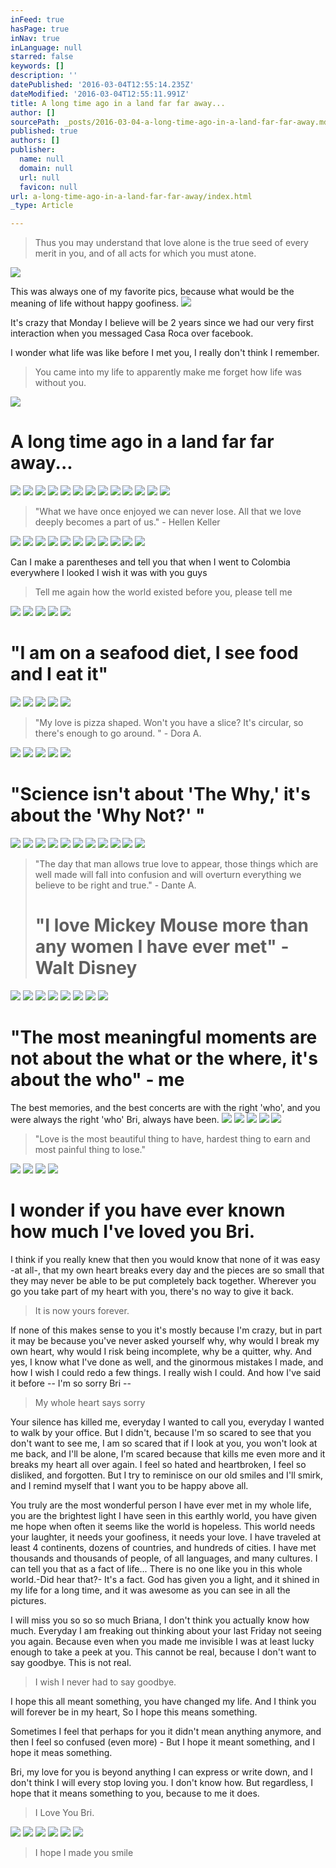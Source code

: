 ```yaml
---
inFeed: true
hasPage: true
inNav: true
inLanguage: null
starred: false
keywords: []
description: ''
datePublished: '2016-03-04T12:55:14.235Z'
dateModified: '2016-03-04T12:55:11.991Z'
title: A long time ago in a land far far away...
author: []
sourcePath: _posts/2016-03-04-a-long-time-ago-in-a-land-far-far-away.md
published: true
authors: []
publisher:
  name: null
  domain: null
  url: null
  favicon: null
url: a-long-time-ago-in-a-land-far-far-away/index.html
_type: Article

---
```

> Thus you may understand that love alone is the true seed of every merit in you, and of all acts for which you must atone.

![](https://s3-us-west-2.amazonaws.com/the-grid-img/p/72b19cacf9f117ffb6bc6ae16d00f32e31aee1c6.jpg)

This was always one of my favorite pics, because what would be the meaning of life without happy goofiness.
![](https://s3-us-west-2.amazonaws.com/the-grid-img/p/4bfee3f1407f5d18ddffc5068cddd6c72b5fee1f.jpg)

It's crazy that Monday I believe will be 2 years since we had our very first interaction when you messaged Casa Roca over facebook.

I wonder what life was like before I met you, I really don't think I remember. 
> 
> You came into my life to apparently make me forget how life was without you.

![](https://s3-us-west-2.amazonaws.com/the-grid-img/p/a6217d3a8ed344b932fd33ee9970082d6e9ab6d3.jpg)

# A long time ago in a land far far away...
![](https://s3-us-west-2.amazonaws.com/the-grid-img/p/66984119e6bf7972dd0bb28f5afe34e5c2cc2f5f.jpg)
![](https://the-grid-user-content.s3-us-west-2.amazonaws.com/ce328d7d-44f2-4870-8ab2-2963b4447a51.jpg)
![](https://s3-us-west-2.amazonaws.com/the-grid-img/p/dc1c491e4abb12911087f0e10c03d195ed650a4a.jpg)
![](https://the-grid-user-content.s3-us-west-2.amazonaws.com/ed26a062-607b-4534-aa9c-ef32b2434637.jpg)
![](https://the-grid-user-content.s3-us-west-2.amazonaws.com/eeae6a47-9699-4879-b63a-f956ba3d56db.jpg)
![](https://the-grid-user-content.s3-us-west-2.amazonaws.com/27db53b9-3ea3-4df4-9547-2a8566173aa2.jpg)
![](https://the-grid-user-content.s3-us-west-2.amazonaws.com/f7bac88b-8a69-45fc-8599-ac0cf78275c5.jpg)
![](https://the-grid-user-content.s3-us-west-2.amazonaws.com/bcf18fb5-d0d9-4f33-88a1-01595b0ffb03.jpg)
![](https://the-grid-user-content.s3-us-west-2.amazonaws.com/e44335f4-dd9f-42b4-8bf4-87ab742d6c7d.jpg)
![](https://the-grid-user-content.s3-us-west-2.amazonaws.com/f7874227-0759-4084-af59-8ba331615dbe.jpg)
![](https://the-grid-user-content.s3-us-west-2.amazonaws.com/d0602d68-9dde-402d-a94c-856989e9261d.jpg)
![](https://s3-us-west-2.amazonaws.com/the-grid-img/p/5dc915ea8cee5a6446e69caf641f91a419d2bf87.jpg)
![](https://the-grid-user-content.s3-us-west-2.amazonaws.com/3cfe61bf-62f3-494d-b5ae-fc304d6624ce.jpg)

> "What we have once enjoyed we can never lose. All that we love deeply becomes a part of us." - Hellen Keller

![](https://the-grid-user-content.s3-us-west-2.amazonaws.com/36cc5426-628e-4af1-97ab-ddfb8137c390.jpg)
![](https://the-grid-user-content.s3-us-west-2.amazonaws.com/8d5cd5f5-a8bb-43a6-8387-26deab65d330.jpg)
![](https://the-grid-user-content.s3-us-west-2.amazonaws.com/d8ce39f2-2f7f-48eb-842c-117d9f5d18db.jpg)
![](https://the-grid-user-content.s3-us-west-2.amazonaws.com/6c11f9fb-4e77-4b71-931c-4c1536a5f4b7.jpg)
![](https://the-grid-user-content.s3-us-west-2.amazonaws.com/9c7ace3d-64a1-4d9a-9d08-bbdba441bd1d.jpg)
![](https://the-grid-user-content.s3-us-west-2.amazonaws.com/c7f25a82-190f-4c6e-846c-6a112e6aac15.jpg)
![](https://the-grid-user-content.s3-us-west-2.amazonaws.com/11c0f2f9-c66f-40d9-85ba-36f1450b5c80.jpg)
![](https://the-grid-user-content.s3-us-west-2.amazonaws.com/4a4d2f16-1893-4b96-be3f-1492ed2fffc8.jpg)
![](https://the-grid-user-content.s3-us-west-2.amazonaws.com/4481cf0c-5769-421c-a565-4b91efab1f8c.jpg)
![](https://the-grid-user-content.s3-us-west-2.amazonaws.com/1f1fd59c-c7db-4d89-983e-2442adcb754b.jpg)
![](https://the-grid-user-content.s3-us-west-2.amazonaws.com/6ae6eadc-0429-4df4-95df-d032187fe402.jpg)

Can I make a parentheses and tell you that when I went to Colombia everywhere I looked I wish it was with you guys

> Tell me again how the world existed before you, please tell me

![](https://the-grid-user-content.s3-us-west-2.amazonaws.com/ee969796-fd43-4aad-a1c3-19a8c35c940a.jpg)
![](https://the-grid-user-content.s3-us-west-2.amazonaws.com/6518d3f1-f4c9-48a2-91aa-71337447d505.jpg)
![](https://the-grid-user-content.s3-us-west-2.amazonaws.com/53bd941f-eaa3-4b5c-a205-df1eb9d1e0b1.jpg)
![](https://the-grid-user-content.s3-us-west-2.amazonaws.com/485dc7ff-85e2-4460-a561-68aea3d180df.jpg)
![](https://the-grid-user-content.s3-us-west-2.amazonaws.com/d952393b-f061-47fc-a439-066fca579020.jpg)

# "I am on a seafood diet, I see food and I eat it"
![](https://the-grid-user-content.s3-us-west-2.amazonaws.com/07b8473b-c688-41f7-8e3e-c06d012508db.jpg)
![](https://the-grid-user-content.s3-us-west-2.amazonaws.com/1ed9c578-3c7a-4a1d-9e88-30f085ca5377.jpg)
![](https://the-grid-user-content.s3-us-west-2.amazonaws.com/9b8869c4-0003-478b-8fa0-714f8566158b.jpg)
![](https://the-grid-user-content.s3-us-west-2.amazonaws.com/962b02fa-49bb-4496-9237-e63e113b7233.jpg)
![](https://the-grid-user-content.s3-us-west-2.amazonaws.com/b56eb8a6-da55-4d76-89fe-5aff902e679e.jpg)

> "My love is pizza shaped. Won't you have a slice? It's circular, so there's enough to go around. " - Dora A.

![](https://the-grid-user-content.s3-us-west-2.amazonaws.com/d85e0357-19cb-459a-babb-f72bb021c715.jpg)
![](https://the-grid-user-content.s3-us-west-2.amazonaws.com/5164901d-2f2c-47db-8966-fb50d109450d.jpg)
![](https://the-grid-user-content.s3-us-west-2.amazonaws.com/bf39c481-a3e6-4b5f-8c98-4f265682cd04.jpg)
![](https://the-grid-user-content.s3-us-west-2.amazonaws.com/f3ee2cbf-d824-4e5b-a95c-0698bd3bb7f8.jpg)
![](https://the-grid-user-content.s3-us-west-2.amazonaws.com/47e94285-f273-43f3-baed-024d1eb2375f.jpg)

# "Science isn't about 'The Why,' it's about the 'Why Not?' "
![](https://the-grid-user-content.s3-us-west-2.amazonaws.com/0dfd9949-de06-4c96-bf76-51c890c084cc.jpg)
![](https://the-grid-user-content.s3-us-west-2.amazonaws.com/c84becb9-0e4c-45e6-acf9-375e760100c5.jpg)
![](https://the-grid-user-content.s3-us-west-2.amazonaws.com/b6e8a1c4-f93f-4e84-95d7-61533db3c22f.jpg)
![](https://the-grid-user-content.s3-us-west-2.amazonaws.com/988c795e-eb29-457b-959f-95e436d71dce.jpg)
![](https://the-grid-user-content.s3-us-west-2.amazonaws.com/62725425-e3e7-4108-83ea-7d3362023954.jpg)
![](https://the-grid-user-content.s3-us-west-2.amazonaws.com/b846647f-4f07-4d22-b544-d9b2469a8aba.jpg)
![](https://the-grid-user-content.s3-us-west-2.amazonaws.com/ac690fd7-6474-4633-90ee-16be6e17b387.jpg)
![](https://the-grid-user-content.s3-us-west-2.amazonaws.com/d72e95c0-3bae-407d-bb60-87ad0c3c9f08.jpg)
![](https://the-grid-user-content.s3-us-west-2.amazonaws.com/702920ef-a3ea-475d-a567-bd23170f9296.jpg)
![](https://the-grid-user-content.s3-us-west-2.amazonaws.com/d0d49077-f093-48f5-b0c3-e7fa34629d3f.jpg)
![](https://the-grid-user-content.s3-us-west-2.amazonaws.com/e7f9c624-c96e-47d3-9152-05621292043f.jpg)

> "The day that man allows true love to appear, those things which are 
> well made will fall into confusion and will overturn everything we 
> believe to be right and true." - Dante A.
> 
> # "I love Mickey Mouse more than any women I have ever met" - Walt Disney

![](https://the-grid-user-content.s3-us-west-2.amazonaws.com/84b341bf-be56-438c-b42e-12c9d830b1e2.jpg)
![](https://the-grid-user-content.s3-us-west-2.amazonaws.com/3c847dc2-1d85-4007-951b-bbd81bb010e6.jpg)
![](https://the-grid-user-content.s3-us-west-2.amazonaws.com/cd6c5770-99ee-427c-ad91-2825a884f2f9.jpg)
![](https://the-grid-user-content.s3-us-west-2.amazonaws.com/a4823bdb-76b7-4a4b-931e-5560a78728e4.jpg)
![](https://the-grid-user-content.s3-us-west-2.amazonaws.com/fb793dd4-ffb9-4d84-9340-9a5c96069b81.jpg)
![](https://the-grid-user-content.s3-us-west-2.amazonaws.com/62bd19d8-9106-4787-b39b-36fc89950e92.jpg)
![](https://the-grid-user-content.s3-us-west-2.amazonaws.com/087602f4-ee33-411a-a806-4c0296390c9a.jpg)
![](https://s3-us-west-2.amazonaws.com/the-grid-img/p/561571f2ac8876d0c42e22141b7cf031e35318b5.jpg)

# "The most meaningful moments are not about the what or the where, it's about the who" - me

The best memories, and the best concerts are with the right 'who', and you were always the right 'who' Bri, always have been.
![](https://the-grid-user-content.s3-us-west-2.amazonaws.com/2260bd1e-ee58-4e5f-9422-97945cc4b1a4.jpg)
![](https://the-grid-user-content.s3-us-west-2.amazonaws.com/181563d0-b577-4a6d-a558-42d37440f5f9.jpg)
![](https://the-grid-user-content.s3-us-west-2.amazonaws.com/b4334142-d398-4858-a6df-5ca057e38097.jpg)
![](https://the-grid-user-content.s3-us-west-2.amazonaws.com/97bfbd86-3d6a-4c1d-994e-68bbed540412.jpg)
![](https://the-grid-user-content.s3-us-west-2.amazonaws.com/d3d5f93c-6b94-40ee-af49-8c692827b52e.jpg)

> "Love is the most beautiful thing to have, hardest thing to earn and most painful thing to lose."

![](https://the-grid-user-content.s3-us-west-2.amazonaws.com/d7c30686-93b5-42ec-9eb2-2be56a6aa272.jpg)
![](https://the-grid-user-content.s3-us-west-2.amazonaws.com/3527658d-7d6c-48c4-9dda-acec0b1b660f.jpg)
![](https://the-grid-user-content.s3-us-west-2.amazonaws.com/aa8ad7cf-f130-4297-bae8-15c7d39e933b.jpg)
![](https://the-grid-user-content.s3-us-west-2.amazonaws.com/271c3b83-9dbc-4d6c-b776-446933510691.jpg)

# I wonder if you have ever known how much I've loved you Bri.

I think if you really knew that then you would know that none of it was easy -at all-, that my own heart breaks every day and the pieces are so small that they may never be able to be put completely back together. Wherever you go you take part of my heart with you, there's no way to give it back.

> It is now yours forever.

If none of this makes sense to you it's mostly because I'm crazy, but in part it may be because you've never asked yourself why, why would I break my own heart, why would I risk being incomplete, why be a quitter, why. And yes, I know what I've done as well, and the ginormous mistakes I made, and how I wish I could redo a few things. I really wish I could. And how I've said it before -- I'm so sorry Bri --

> My whole heart says sorry

Your silence has killed me, everyday I wanted to call you, everyday I 
wanted to walk by your office. But I didn't, because I'm so scared to 
see that you don't want to see me, I am so scared that if I look at you,
you won't look at me back, and I'll be alone, I'm scared because that 
kills me even more and it breaks my heart all over again. I feel so 
hated and heartbroken, I feel so disliked, and forgotten. But I try to reminisce on our old smiles and I'll smirk, and I remind myself that I want you to be  happy above all.

You truly are the most wonderful person I have ever met in my whole life, you are the brightest light I have seen in this earthly world, you have given me hope when often it seems like the world is hopeless. This world needs your laughter, it needs your goofiness, it needs your love. I have traveled at least 4 continents, dozens of countries, and hundreds of cities. I have met thousands and thousands of people, of all languages, and many cultures. I can tell you that as a fact of life... There is no one like you in this whole world.-Did hear that?- It's a fact. God has given you a light, and it shined in my life for a long time, and it was awesome as you can see in all the pictures.

I will miss you so so so much Briana, I don't think you actually know how much. Everyday I am freaking out thinking about your last Friday not seeing you again. Because even when you made me invisible I was at least lucky enough to take a peek at you. This cannot be real, because I don't want to say goodbye. This is not real.

> I wish I never had to say goodbye.

I hope this all meant something, you have changed my life. And I think you will forever be in my heart, So I hope this means something.

Sometimes I feel that perhaps for you it didn't mean anything anymore, and then I feel so confused (even more) - But I hope it meant something, and I hope it meas something.

Bri, my love for you is beyond anything I can express or write down, and I don't think I will every stop loving you. I don't know how. But regardless, I hope that it means something to you, because to me it does.

> I Love You Bri. 

![](https://the-grid-user-content.s3-us-west-2.amazonaws.com/4ebb4d31-5357-4f61-a8ac-fc815ede52ec.jpg)
![](https://the-grid-user-content.s3-us-west-2.amazonaws.com/9f7fa43b-0194-4feb-9f7f-2679428ff8bb.jpg)
![](https://the-grid-user-content.s3-us-west-2.amazonaws.com/a09d5cd9-53db-446d-895b-49e18ad98d70.jpg)
![](https://the-grid-user-content.s3-us-west-2.amazonaws.com/aa0e2b81-a272-4000-bf58-28ac82d31802.jpg)
![](https://the-grid-user-content.s3-us-west-2.amazonaws.com/fe1e5dc6-7ec9-414d-aae2-200e2087434b.jpg)
![](https://the-grid-user-content.s3-us-west-2.amazonaws.com/f5e702c9-6d89-4682-86da-047a6b44c9e4.jpg)

> I hope I made you smile